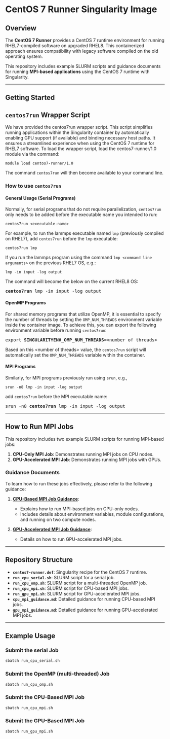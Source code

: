 # CentOS 7 Runner Singularity Image

## Overview

The **CentOS 7 Runner** provides a CentOS 7 runtime environment for running RHEL7-compiled software on upgraded RHEL8. This containerized approach ensures compatibility with legacy software compiled on the old operating system.

This repository includes example SLURM scripts and guidance documents for running **MPI-based applications** using the CentOS 7 runtime with Singularity.

---

## Getting Started

## `centos7run` Wrapper Script 

We have provided the centos7run wrapper script. This script simplifies running applications within the Singularity container by automatically enabling GPU support (if available) and binding necessary host paths. It ensures a streamlined experience when using the CentOS 7 runtime for RHEL7 software. To load the wrapper script, load the centos7-runner/1.0 module via the command:
```
module load centos7-runner/1.0
```
The command `centos7run` will then become available to your command line.

### How to use `centos7run`

#### General Usage (Serial Programs)

Normally, for serial programs that do not require parallelization, `centos7run` only needs to be added before the executable name you intended to run:
```
centos7run <executable-name>
```
For example, to run the lammps executable named `lmp` (previously compiled on RHEL7), add `centos7run` before the `lmp` executable:
```
centos7run lmp
```
If you run the lammps program using the command `lmp <command line arguments>` on the previous RHEL7 OS, e.g.:
```
lmp -in input -log output
```
The command will become the below on the current RHEL8 OS:
<pre>
<b>centos7run</b> lmp -in input -log output
</pre>

#### OpenMP Programs
For shared memory programs that utilize OpenMP, it is essential to specify the number of threads by setting the `OMP_NUM_THREADS` environment variable inside the container image. To achieve this, you can export the following environment variable before running `centos7run`:
<pre>
export <b>SINGULARITYENV_OMP_NUM_THREADS</b>=&lt;number of threads&gt;
</pre>
Based on this \<number of threads> value, the `centos7run` script will automatically set the `OMP_NUM_THREADS` variable within the container.

#### MPI Programs
Similarly, for MPI programs previously run using `srun`, e.g., 
```
srun -n8 lmp -in input -log output
```
add `centos7run` before the MPI executable name:
<pre>
srun -n8 <b>centos7run</b> lmp -in input -log output
</pre>

---

## How to Run MPI Jobs

This repository includes two example SLURM scripts for running MPI-based jobs:
1. **CPU-Only MPI Job**: Demonstrates running MPI jobs on CPU nodes.
2. **GPU-Accelerated MPI Job**: Demonstrates running MPI jobs with GPUs.

### Guidance Documents

To learn how to run these jobs effectively, please refer to the following guidance:
1. **[CPU-Based MPI Job Guidance](cpu_mpi_guidance.md)**:
   - Explains how to run MPI-based jobs on CPU-only nodes.
   - Includes details about environment variables, module configurations, and running on two compute nodes.

2. **[GPU-Accelerated MPI Job Guidance](gpu_mpi_guidance.md)**:
   - Details on how to run GPU-accelerated MPI jobs.

---

## Repository Structure

- **`centos7-runner.def`**: Singularity recipe for the CentOS 7 runtime.
- **`run_cpu_serial.sh`**: SLURM script for a serial job.
- **`run_cpu_omp.sh`**: SLURM script for a multi-threaded OpenMP job.
- **`run_cpu_mpi.sh`**: SLURM script for CPU-based MPI jobs.
- **`run_gpu_mpi.sh`**: SLURM script for GPU-accelerated MPI jobs.
- **`cpu_mpi_guidance.md`**: Detailed guidance for running CPU-based MPI jobs.
- **`gpu_mpi_guidance.md`**: Detailed guidance for running GPU-accelerated MPI jobs.

---

## Example Usage
### Submit the serial Job
```bash
sbatch run_cpu_serial.sh
```
### Submit the OpenMP (multi-threaded) Job
```bash
sbatch run_cpu_omp.sh
```
### Submit the CPU-Based MPI Job
```bash
sbatch run_cpu_mpi.sh
```
### Submit the GPU-Based MPI Job
```bash
sbatch run_gpu_mpi.sh
```
